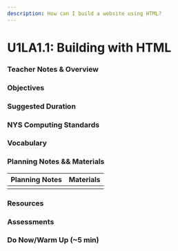 ```yaml
---
description: How can I build a website using HTML?
---
```


# U1LA1.1: Building with HTML

### Teacher Notes & Overview



### Objectives



### Suggested Duration



### NYS Computing Standards



### Vocabulary



### Planning Notes && Materials

| Planning Notes | Materials |
| -------------- | --------- |
|                |           |

### Resources



### Assessments



### Do Now/Warm Up (\~5 min)



